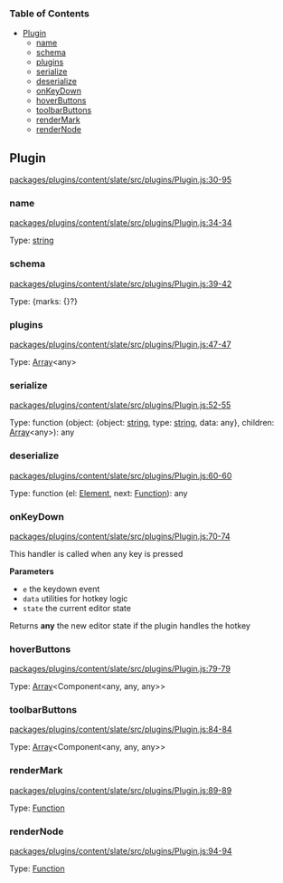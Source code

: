 <!-- Generated by documentation.js. Update this documentation by updating the source code. -->

### Table of Contents

-   [Plugin][1]
    -   [name][2]
    -   [schema][3]
    -   [plugins][4]
    -   [serialize][5]
    -   [deserialize][6]
    -   [onKeyDown][7]
    -   [hoverButtons][8]
    -   [toolbarButtons][9]
    -   [renderMark][10]
    -   [renderNode][11]

## Plugin

[packages/plugins/content/slate/src/plugins/Plugin.js:30-95][12]

### name

[packages/plugins/content/slate/src/plugins/Plugin.js:34-34][13]

Type: [string][14]

### schema

[packages/plugins/content/slate/src/plugins/Plugin.js:39-42][15]

Type: {marks: {}?}

### plugins

[packages/plugins/content/slate/src/plugins/Plugin.js:47-47][16]

Type: [Array][17]&lt;any>

### serialize

[packages/plugins/content/slate/src/plugins/Plugin.js:52-55][18]

Type: function (object: {object: [string][14], type: [string][14], data: any}, children: [Array][17]&lt;any>): any

### deserialize

[packages/plugins/content/slate/src/plugins/Plugin.js:60-60][19]

Type: function (el: [Element][20], next: [Function][21]): any

### onKeyDown

[packages/plugins/content/slate/src/plugins/Plugin.js:70-74][22]

This handler is called when any key is pressed

**Parameters**

-   `e`  the keydown event
-   `data`  utilities for hotkey logic
-   `state`  the current editor state

Returns **any** the new editor state if the plugin handles the hotkey

### hoverButtons

[packages/plugins/content/slate/src/plugins/Plugin.js:79-79][23]

Type: [Array][17]&lt;Component&lt;any, any, any>>

### toolbarButtons

[packages/plugins/content/slate/src/plugins/Plugin.js:84-84][24]

Type: [Array][17]&lt;Component&lt;any, any, any>>

### renderMark

[packages/plugins/content/slate/src/plugins/Plugin.js:89-89][25]

Type: [Function][21]

### renderNode

[packages/plugins/content/slate/src/plugins/Plugin.js:94-94][26]

Type: [Function][21]

[1]: #plugin

[2]: #name

[3]: #schema

[4]: #plugins

[5]: #serialize

[6]: #deserialize

[7]: #onkeydown

[8]: #hoverbuttons

[9]: #toolbarbuttons

[10]: #rendermark

[11]: #rendernode

[12]: https://github.com/nolandg/editor/blob/44f54809a46778b276fb96d5430cf43b27cdf405/packages/plugins/content/slate/src/plugins/Plugin.js#L30-L95 "Source code on GitHub"

[13]: https://github.com/nolandg/editor/blob/44f54809a46778b276fb96d5430cf43b27cdf405/packages/plugins/content/slate/src/plugins/Plugin.js#L34-L34 "Source code on GitHub"

[14]: https://developer.mozilla.org/docs/Web/JavaScript/Reference/Global_Objects/String

[15]: https://github.com/nolandg/editor/blob/44f54809a46778b276fb96d5430cf43b27cdf405/packages/plugins/content/slate/src/plugins/Plugin.js#L39-L42 "Source code on GitHub"

[16]: https://github.com/nolandg/editor/blob/44f54809a46778b276fb96d5430cf43b27cdf405/packages/plugins/content/slate/src/plugins/Plugin.js#L47-L47 "Source code on GitHub"

[17]: https://developer.mozilla.org/docs/Web/JavaScript/Reference/Global_Objects/Array

[18]: https://github.com/nolandg/editor/blob/44f54809a46778b276fb96d5430cf43b27cdf405/packages/plugins/content/slate/src/plugins/Plugin.js#L52-L55 "Source code on GitHub"

[19]: https://github.com/nolandg/editor/blob/44f54809a46778b276fb96d5430cf43b27cdf405/packages/plugins/content/slate/src/plugins/Plugin.js#L60-L60 "Source code on GitHub"

[20]: https://developer.mozilla.org/docs/Web/API/Element

[21]: https://developer.mozilla.org/docs/Web/JavaScript/Reference/Statements/function

[22]: https://github.com/nolandg/editor/blob/44f54809a46778b276fb96d5430cf43b27cdf405/packages/plugins/content/slate/src/plugins/Plugin.js#L70-L74 "Source code on GitHub"

[23]: https://github.com/nolandg/editor/blob/44f54809a46778b276fb96d5430cf43b27cdf405/packages/plugins/content/slate/src/plugins/Plugin.js#L79-L79 "Source code on GitHub"

[24]: https://github.com/nolandg/editor/blob/44f54809a46778b276fb96d5430cf43b27cdf405/packages/plugins/content/slate/src/plugins/Plugin.js#L84-L84 "Source code on GitHub"

[25]: https://github.com/nolandg/editor/blob/44f54809a46778b276fb96d5430cf43b27cdf405/packages/plugins/content/slate/src/plugins/Plugin.js#L89-L89 "Source code on GitHub"

[26]: https://github.com/nolandg/editor/blob/44f54809a46778b276fb96d5430cf43b27cdf405/packages/plugins/content/slate/src/plugins/Plugin.js#L94-L94 "Source code on GitHub"
